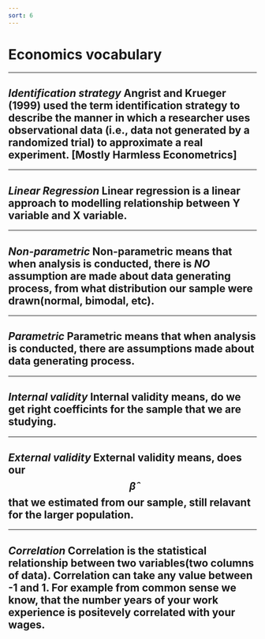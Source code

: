 ```yaml
---
sort: 6
---
```


# Economics vocabulary

---
*Identification strategy*
Angrist and Krueger (1999) used the term identification
strategy to describe the manner in which a researcher uses
observational data (i.e., data not generated by a randomized trial) to approximate a real experiment. [Mostly Harmless Econometrics]
---

---
*Linear Regression*
Linear regression is a linear approach to modelling relationship between Y variable and X variable.
---

---
*Non-parametric*
Non-parametric means that when analysis is conducted, there is *NO* assumption are made about data generating process, from what distribution our sample were drawn(normal, bimodal, etc).
---

---
*Parametric*
Parametric means that when analysis is conducted, there are assumptions made about data generating process.
---

---
*Internal validity*
Internal validity means, do we get right coefficints for the sample that we are studying.
---

---
*External validity*
External validity means, does our $$\hat{\beta} $$ that we estimated from our sample, still relavant for the larger population.
---

---
*Correlation* 
Correlation is the statistical relationship between two variables(two columns of data). Correlation can take any value between -1 and 1. For example from common sense we know, that the number years of your work experience is positevely correlated with your wages. 
---